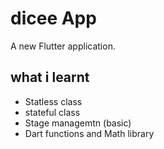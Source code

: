 # dicee App

A new Flutter application.

## what i learnt

+ Statless class
+ stateful class
+ Stage managemtn (basic)
+ Dart functions and Math library
